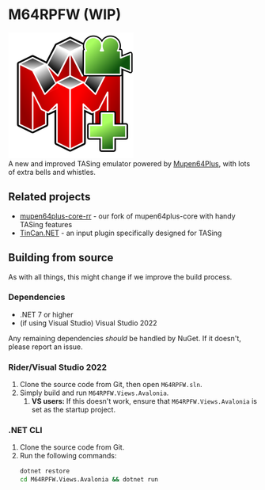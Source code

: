 # M64RPFW (WIP)

![M64RPFW Logo](MiscAssets/rpfw.svg)  
A new and improved TASing emulator powered by [Mupen64Plus](https://github.com/mupen64plus), with lots of extra bells 
and whistles.

## Related projects

- [mupen64plus-core-rr](https://github.com/Mupen64-Rewrite/mupen64plus-core-rr) - our fork of mupen64plus-core with handy TASing features
- [TinCan.NET](https://github.com/Mupen64-Rewrite/TinCan.NET) - an input plugin specifically designed for TASing

## Building from source

As with all things, this might change if we improve the build process.

### Dependencies
- .NET 7 or higher
- (if using Visual Studio) Visual Studio 2022

Any remaining dependencies _should_ be handled by NuGet. If it doesn't, please report an issue.

### Rider/Visual Studio 2022

1. Clone the source code from Git, then open `M64RPFW.sln`.
2. Simply build and run `M64RPFW.Views.Avalonia`.
   1. **VS users:** If this doesn't work, ensure that `M64RPFW.Views.Avalonia` is set as the startup project.

### .NET CLI

1. Clone the source code from Git.
2. Run the following commands:
    ```bash
    dotnet restore
    cd M64RPFW.Views.Avalonia && dotnet run
    ```
